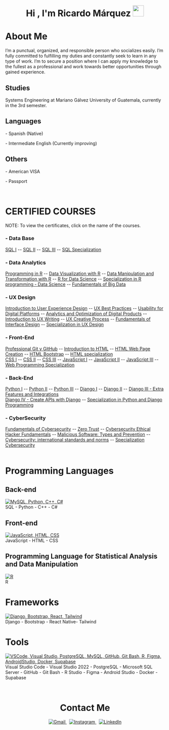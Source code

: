 <h1 align="center"><b>Hi , I'm Ricardo Márquez </b><img src="https://media.giphy.com/media/hvRJCLFzcasrR4ia7z/giphy.gif" width="35"></h1>

<h1>About Me</h1>
<p>I’m a punctual, organized, and responsible person who socializes easily. I’m fully committed to fulfilling my duties and constantly seek to learn in any type of work.
  I’m to secure a position where I can apply my knowledge to the fullest as a professional and work towards better opportunities through gained experience.</p>


<h2>Studies</h2>
<p>Systems Engineering at Mariano Gálvez University of Guatemala, currently in the 3rd semester.</p>


<h2>Languages</h2>
<p>- Spanish (Native)</p>
<p>- Intermediate English (Currently improving)</p>

<h2>Others</h2>
<p>- American VISA</p>
<p>- Passport</p>




<br>
<h1>CERTIFIED COURSES</h1> 
<p>NOTE: To view the certificates, click on the name of the courses.</p>


<h3>- Data Base</h3>
<a href="https://drive.google.com/file/d/1ZNH5v2GFH0QtOWSqQIvPTvviOonQds2m/view?usp=drive_link">SQL I</a> -- <a href="https://drive.google.com/file/d/1vaFbFbYmBw4bxZrrR891E5imJAw6Ofvq/view?usp=drive_link">SQL II</a> -- <a href="https://drive.google.com/file/d/1L4f4SsI0hs1KrkNNK7TH6I3A0QLRe9H_/view?usp=drive_link">SQL III</a> -- <a href="https://drive.google.com/file/d/1EmcBpkiY7FVbNyKvI7wIKleb_vi5rf1i/view?usp=drive_link">SQL Specialization</a>


<h3>- Data Analytics</h3>
<a href="https://drive.google.com/file/d/1-Fm0n3RQ0bz5q_O7VmfRD1kxAfFLex9x/view?usp=sharing">Programming in R</a> -- <a href="https://drive.google.com/file/d/1UsqxisP2ZZ6GYT46wb-vkw3c_ouwqtQV/view?usp=sharing">Data Visualization with R</a> -- <a href="https://drive.google.com/file/d/19yKCpF0puxmTVnZdl6cfzboTj1tKbtLq/view?usp=sharing">Data Manipulation and Transformation with R</a> -- <a href="https://drive.google.com/file/d/17VJ-OiMmb8JzWJgRo8uXtYH-1SkhDFa-/view?usp=drive_link">R for Data Science</a> -- <a href="https://drive.google.com/file/d/1HcG7Xo1C3_K8NuU5TTnFENYXXiJ4W-SQ/view?usp=drive_link">Specialization in R programming - Data Science</a> -- <a href="https://drive.google.com/file/d/1tHM2iISE-dfLa-XCW__OMvkRZ3iFsUdR/view?usp=drive_link">Fundamentals of Big Data</a>



<h3>- UX Design</h3>
<a href="https://drive.google.com/file/d/1zh3ommE9As9yb7tYwx_zlBey0ym-FnMZ/view?usp=sharing">Introduction to User Experience Design</a> -- <a href="https://drive.google.com/file/d/1aLMz6rCSlvbb2kL9q-q1mKi1tc2GXOv-/view?usp=sharing">UX Best Practices</a> -- <a href="https://drive.google.com/file/d/1VCdiN0UAFB1RYP_ba6SRL4cyOZp0kNz6/view?usp=sharing">Usability for Digital Platforms</a> -- <a href="https://drive.google.com/file/d/1rU19icGyGh65Idy3LWUpxmKzra9gn0eJ/view?usp=sharing">Analytics and Optimization of Digital Products</a> --
<a href="https://drive.google.com/file/d/17CHEaUpXaZZtES4DaILHXAw2YRk9HyDg/view?usp=sharing">Introduction to UX Writing</a> -- <a href="https://drive.google.com/file/d/1csDxWwSnKO4fIBbI7DWYBjMyvkhD7isc/view?usp=sharing">UX Creative Process</a> -- <a href="https://drive.google.com/file/d/13hW1IilIy4cehAypXQeb38T1O92YFTPH/view?usp=sharing">Fundamentals of Interface Design</a> -- <a href="https://drive.google.com/file/d/1QAvql-rlmfUsFN_ideP35MeU57pgIcJ2/view?usp=sharing">Specialization in UX Design</a> 




<h3>- Front-End</h3>
<a href="https://drive.google.com/file/d/1uY63qecxZSj4E4yu5de40NSaEqqYgvP6/view?usp=sharing">Professional Git y GitHub</a> -- <a href="https://drive.google.com/file/d/1Dz8zDsNEc82bCABxD37H51SQxxkUwlGa/view?usp=sharing">Introduction to HTML</a> -- <a href="https://drive.google.com/file/d/1mQKmAaqyMuWNCNfjRyo78RbnTnb_M3Na/view?usp=drive_link">HTML Web Page Creation</a> -- <a href="https://drive.google.com/file/d/1lqJSZFDwF-zR2eYWFX-15eaitJ_IjuAO/view?usp=sharing">HTML Bootstrap</a> -- <a href="https://drive.google.com/file/d/1olp69tNpmsThp1jYAwlGtkH7RK8UJw7Y/view?usp=drive_link">HTML specialization</a> <br>
<a href="https://drive.google.com/file/d/1n6NFoOWCD1-KR9CKrMIR6mZzzH22oO6M/view?usp=sharing">CSS I</a> -- <a href="https://drive.google.com/file/d/1wrUx2PUaaAvJVFoqKpciKTjWEqMMZzE7/view?usp=sharing">CSS II</a> -- <a href="https://drive.google.com/file/d/17KCbd2kqB9KDImicItWss-_b4Ofj6DKM/view?usp=sharing">CSS III</a> -- <a href="https://drive.google.com/file/d/1H0FWo1ug1bJkq6sPeei_jwn0gjcs8JLL/view?usp=sharing">JavaScript I</a> -- <a href="https://drive.google.com/file/d/1ac2FjnUi9UpeOE-Fa60aI2NJeHwEBlA5/view?usp=sharing">JavaScript II</a> -- <a href="https://drive.google.com/file/d/188xbbgYbAWgW3EHbCJLwvtmVh0BeV390/view?usp=sharing">JavaScript III</a> -- <a href="https://drive.google.com/file/d/1j8z33hjfvLrjXvETzap76Nqh1LreVM0f/view?usp=sharing">Web Programming Specialization</a>

<h3>- Back-End</h3>
<a href="https://drive.google.com/file/d/1m0l9o1js7_0-DROjBDNEpbKfblSphlxT/view?usp=sharing">Python I</a> -- <a href="https://drive.google.com/file/d/1vdT1SxC4KDrBk5DGiZQQcM4oCw8i_It-/view?usp=drive_link">Python II</a> -- <a href="https://drive.google.com/file/d/19rmhLLUlQ37-UTfexlef1fnLyGRruvbD/view?usp=drive_link">Python III</a> -- <a href="https://drive.google.com/file/d/1jh4hWetx7ZX6Ap8Cs-oUh3IX_D5EH3yK/view?usp=sharing">Django I</a> -- <a href="https://drive.google.com/file/d/1XwvSxKHcBvvCAFCFhFYh_laUcRWAflQo/view?usp=sharing">Django II</a> -- <a href="https://drive.google.com/file/d/19Z8ndil-1GqXIjIF9eBkv3jlJddvEVZp/view?usp=drive_link">Django III - Extra Features and Integrations</a> <br>
<a href="https://drive.google.com/file/d/1g6ecd4m8twx00oYqDTaiQ2CuH9JyCnyz/view?usp=sharing">Django IV - Create APIs with Django</a> -- <a href="https://drive.google.com/file/d/1kzr802v823SxCtQfgsufo4qIB6OrY_Tg/view?usp=sharing">Specialization in Python and Django Programming</a> 

<h3>- CyberSecurity</h3>
<a href="https://drive.google.com/file/d/1v5Yfz8qohjC9cU9o03xhlJM1yTKqnf0b/view?usp=drive_link">Fundamentals of Cybersecurity</a> -- <a href="https://drive.google.com/file/d/1Asl97boX9kHKTAvAGgw_nOYxUf1o6l31/view?usp=sharing">Zero Trust</a> -- <a href="https://drive.google.com/file/d/1l_GvsxzbfuuITpKdwXfyHWU-u1TyAfJu/view?usp=sharing">Cybersecurity Ethical Hacker Fundamentals</a> -- <a href="https://drive.google.com/file/d/1lHya-8Ptmpl1QdlfOjmoDX_zapXoHjXx/view?usp=sharing">Malicious Software: Types and Prevention</a> -- <a href="https://drive.google.com/file/d/1hAp8DLMN49SUJJyyBvbXv4LVlxAlr3-a/view?usp=sharing">Cybersecurity: international standards and norms</a> -- <a href="https://drive.google.com/file/d/1DXULWpMKhMn0LmIjbCsSIA38l1vtl8f5/view?usp=sharing">Specialization Cybersecurity</a>

<br>
<br>
<h1>Programming Languages</h1>
<h2>Back-end</h2>
<p>
  <a href="https://skillicons.dev">
    <img src="https://skillicons.dev/icons?i=mysql,py,cpp,cs" alt="MySQL, Python, C++, C#"/>
  </a>
  <br />
  SQL - Python - C++ - C#
</p>

<h2>Front-end</h2>
<p>
  <a href="https://skillicons.dev">
    <img src="https://skillicons.dev/icons?i=js,html,css" alt="JavaScript, HTML, CSS" />
  </a>
  <br />
  JavaScript - HTML - CSS
</p>
<h2>Programming Language for Statistical Analysis and Data Manipulation</h2>
<p>
  <a href="https://skillicons.dev">
    <img src="https://skillicons.dev/icons?i=r" alt="R"/>
  </a>
  <br />
  R
</p>
<h1>Frameworks</h1>
<p>
  <a href="https://skillicons.dev">
    <img src="https://skillicons.dev/icons?i=django,bootstrap,react,tailwind" alt="Django, Bootstrap, React, Tailwind" />
  </a>
  <br />
  Django - Bootstrap - React Native- Tailwind	
</p>
<h1>Tools</h1>
<p>
  <a href="https://skillicons.dev">
    <img src="https://skillicons.dev/icons?i=vscode,visualstudio,postgresql,mysql,github,bash,r,figma,androidstudio,docker,supabase" alt="VSCode, Visual Studio, PostgreSQL, MySQL, GitHub, Git Bash, R, Figma, AndroidStudio, Docker, Supabase" />
  </a>
  <br />
  Visual Studio Code - Visual Studio 2022 - PostgreSQL - Microsoft SQL Server - GitHub - Git Bash - R Studio - Figma - Android Studio - Docker - Supabase
</p>
<br>

<h1 align="center">Contact Me</h1>

<p align="center">
  <a href="mailto:josemarquez21garcia@gmail.com">
    <img src="https://img.shields.io/badge/-josemarquez21garcia@gmail.com-c14438?style=flat&logo=Gmail&logoColor=white" alt="Gmail" />
  </a>
  &nbsp;
  <a href="https://instagram.com/mar_quez_g" target="_blank">
    <img src="https://img.shields.io/badge/-@mar__quez__g-purple?style=flat&logo=instagram&logoColor=white" alt="Instagram" />
  </a>
  &nbsp;
  <a href="https://www.linkedin.com/in/ricardo-márquez-garcía-68ab10299" target="_blank">
    <img src="https://img.shields.io/badge/-LinkedIn-blue?style=flat&logo=linkedin&logoColor=white" alt="LinkedIn" />
  </a>
</p>

